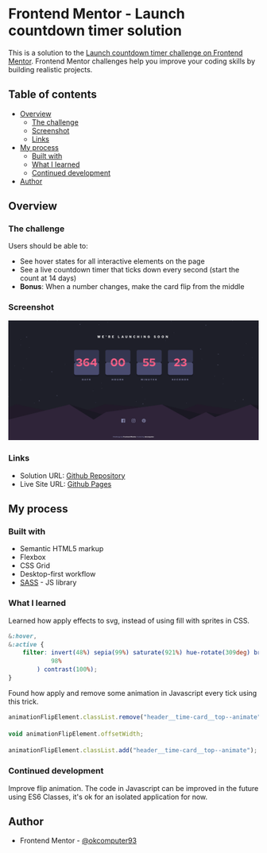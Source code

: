 # Frontend Mentor - Launch countdown timer solution

This is a solution to the [Launch countdown timer challenge on Frontend Mentor](https://www.frontendmentor.io/challenges/launch-countdown-timer-N0XkGfyz-). Frontend Mentor challenges help you improve your coding skills by building realistic projects.

## Table of contents

-   [Overview](#overview)
    -   [The challenge](#the-challenge)
    -   [Screenshot](#screenshot)
    -   [Links](#links)
-   [My process](#my-process)
    -   [Built with](#built-with)
    -   [What I learned](#what-i-learned)
    -   [Continued development](#continued-development)
-   [Author](#author)

## Overview

### The challenge

Users should be able to:

-   See hover states for all interactive elements on the page
-   See a live countdown timer that ticks down every second (start the count at 14 days)
-   **Bonus**: When a number changes, make the card flip from the middle

### Screenshot

![](./screenshot.jpg)

### Links

-   Solution URL: [Github Repository](https://github.com/okcomputer93/launch-countdown-timer)
-   Live Site URL: [Github Pages](https://okcomputer93.github.io/launch-countdown-timer/)

## My process

### Built with

-   Semantic HTML5 markup
-   Flexbox
-   CSS Grid
-   Desktop-first workflow
-   [SASS](https://sass-lang.com/) - JS library

### What I learned

Learned how apply effects to svg, instead of using fill with sprites in CSS.

```css
&:hover,
&:active {
    filter: invert(48%) sepia(99%) saturate(921%) hue-rotate(309deg) brightness(
            98%
        ) contrast(100%);
}
```

Found how apply and remove some animation in Javascript every tick using this trick.

```js
animationFlipElement.classList.remove("header__time-card__top--animate");

void animationFlipElement.offsetWidth;

animationFlipElement.classList.add("header__time-card__top--animate");
```

### Continued development

Improve flip animation.
The code in Javascript can be improved in the future using ES6 Classes, it's ok for an isolated application for now.

## Author

-   Frontend Mentor - [@okcomputer93](https://www.frontendmentor.io/profile/okcomputer93)
